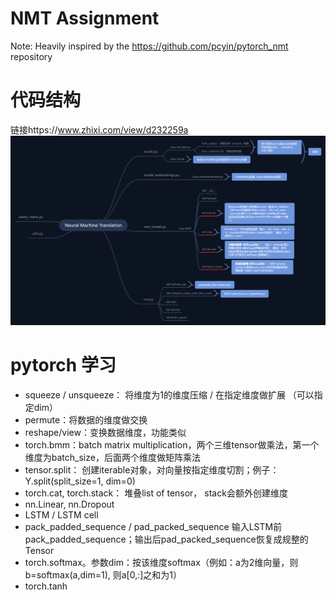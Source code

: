# NMT Assignment
Note: Heavily inspired by the https://github.com/pcyin/pytorch_nmt repository

# 代码结构
链接https://www.zhixi.com/view/d232259a
![](code_structure.png)

# pytorch 学习
* squeeze / unsqueeze： 将维度为1的维度压缩 / 在指定维度做扩展 （可以指定dim）  
* permute：将数据的维度做交换
* reshape/view：变换数据维度，功能类似
* torch.bmm：batch matrix multiplication，两个三维tensor做乘法，第一个维度为batch_size，后面两个维度做矩阵乘法
* tensor.split： 创建iterable对象，对向量按指定维度切割；例子：Y.split(split_size=1, dim=0)
* torch.cat, torch.stack： 堆叠list of tensor， stack会额外创建维度
* nn.Linear, nn.Dropout
* LSTM / LSTM cell 
* pack_padded_sequence / pad_packed_sequence
  输入LSTM前pack_padded_sequence；输出后pad_packed_sequence恢复成规整的Tensor
* torch.softmax。参数dim：按该维度softmax（例如：a为2维向量，则 b=softmax(a,dim=1), 则a[0,:]之和为1）
* torch.tanh
